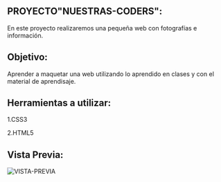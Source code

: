 PROYECTO"NUESTRAS-CODERS":
----

En este proyecto realizaremos una pequeña web con fotografías e información.

Objetivo:
----
Aprender a maquetar una web utilizando lo aprendido en clases y con el material de aprendisaje.

Herramientas a utilizar:
----
1.CSS3

2.HTML5

Vista Previa:
----

![VISTA-PREVIA]()

